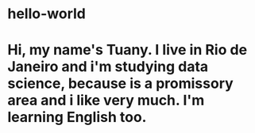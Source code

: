 # hello-world
# Hi, my name's Tuany. I live in Rio de Janeiro and i'm studying data science, because is a promissory area and i like very much. I'm learning English too.
